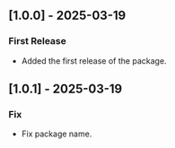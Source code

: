 ## [1.0.0] - 2025-03-19
### First Release
- Added the first release of the package.
## [1.0.1] - 2025-03-19
### Fix
- Fix package name.